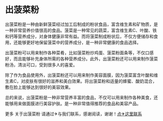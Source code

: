 # 出菠菜粉

出菠菜粉是一种由新鲜菠菜经过加工后制成的粉状食品，富含维生素和矿物质，是一种非常营养价值很高的食品。菠菜是一种常见的蔬菜，富含维生素C、叶酸、铁和钙等营养成分，对身体健康非常有益。而将菠菜制成粉状后，不仅方便储存和食用，还能够更好地保留菠菜中的营养成分，是一种非常健康的食品选择。

出菠菜粉可以用来制作各种菜肴，比如菠菜粉炒鸡蛋、菠菜粉面条等，不仅口感好，而且能够补充身体所需的各种营养成分。此外，出菠菜粉还可以用来制作菠菜粉汤，清淡可口，受到很多人的喜爱。

除了作为食品使用外，出菠菜粉还可以用来制作美容面膜，因为菠菜富含叶酸和维生素C，对皮肤有很好的滋养和美白效果。将出菠菜粉和适量的蜂蜜、酸奶混合，敷在脸上能够达到很好的美容效果。

总的来说，出菠菜粉是一种非常营养丰富的食品，不仅可以用来制作各种美食，还能够用来做面膜进行美容护肤。是一种非常值得推荐的食品和美容产品。

更多 关于出菠菜粉 请通过✈与我们联系，感谢阅读，谢谢！[点✈这里联系](https://gg.k02.cc)
